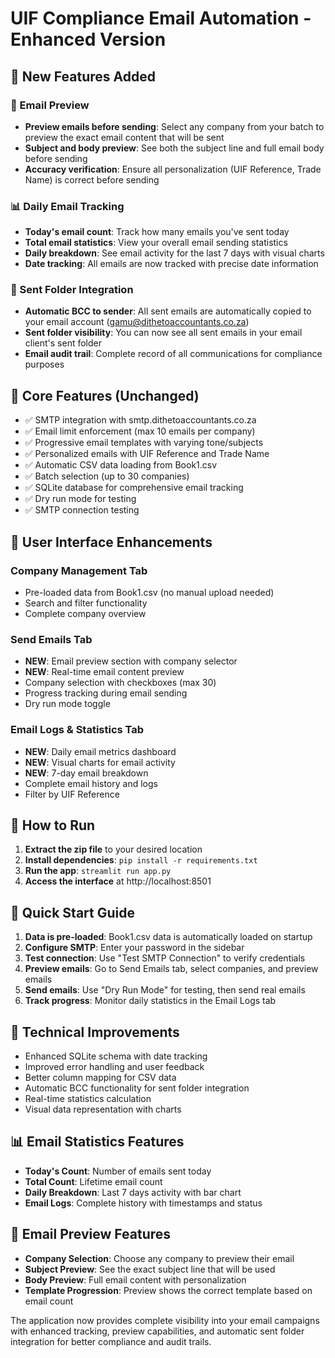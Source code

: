 # UIF Compliance Email Automation - Enhanced Version

## 🚀 New Features Added

### 📧 Email Preview
- **Preview emails before sending**: Select any company from your batch to preview the exact email content that will be sent
- **Subject and body preview**: See both the subject line and full email body before sending
- **Accuracy verification**: Ensure all personalization (UIF Reference, Trade Name) is correct before sending

### 📊 Daily Email Tracking
- **Today's email count**: Track how many emails you've sent today
- **Total email statistics**: View your overall email sending statistics
- **Daily breakdown**: See email activity for the last 7 days with visual charts
- **Date tracking**: All emails are now tracked with precise date information

### 📨 Sent Folder Integration
- **Automatic BCC to sender**: All sent emails are automatically copied to your email account (gamu@dithetoaccountants.co.za)
- **Sent folder visibility**: You can now see all sent emails in your email client's sent folder
- **Email audit trail**: Complete record of all communications for compliance purposes

## 🎯 Core Features (Unchanged)

- ✅ SMTP integration with smtp.dithetoaccountants.co.za
- ✅ Email limit enforcement (max 10 emails per company)
- ✅ Progressive email templates with varying tone/subjects
- ✅ Personalized emails with UIF Reference and Trade Name
- ✅ Automatic CSV data loading from Book1.csv
- ✅ Batch selection (up to 30 companies)
- ✅ SQLite database for comprehensive email tracking
- ✅ Dry run mode for testing
- ✅ SMTP connection testing

## 📱 User Interface Enhancements

### Company Management Tab
- Pre-loaded data from Book1.csv (no manual upload needed)
- Search and filter functionality
- Complete company overview

### Send Emails Tab
- **NEW**: Email preview section with company selector
- **NEW**: Real-time email content preview
- Company selection with checkboxes (max 30)
- Progress tracking during email sending
- Dry run mode toggle

### Email Logs & Statistics Tab
- **NEW**: Daily email metrics dashboard
- **NEW**: Visual charts for email activity
- **NEW**: 7-day email breakdown
- Complete email history and logs
- Filter by UIF Reference

## 🚀 How to Run

1. **Extract the zip file** to your desired location
2. **Install dependencies**: `pip install -r requirements.txt`
3. **Run the app**: `streamlit run app.py`
4. **Access the interface** at http://localhost:8501

## 📝 Quick Start Guide

1. **Data is pre-loaded**: Book1.csv data is automatically loaded on startup
2. **Configure SMTP**: Enter your password in the sidebar
3. **Test connection**: Use "Test SMTP Connection" to verify credentials
4. **Preview emails**: Go to Send Emails tab, select companies, and preview emails
5. **Send emails**: Use "Dry Run Mode" for testing, then send real emails
6. **Track progress**: Monitor daily statistics in the Email Logs tab

## 🔧 Technical Improvements

- Enhanced SQLite schema with date tracking
- Improved error handling and user feedback
- Better column mapping for CSV data
- Automatic BCC functionality for sent folder integration
- Real-time statistics calculation
- Visual data representation with charts

## 📊 Email Statistics Features

- **Today's Count**: Number of emails sent today
- **Total Count**: Lifetime email count
- **Daily Breakdown**: Last 7 days activity with bar chart
- **Email Logs**: Complete history with timestamps and status

## 🎯 Email Preview Features

- **Company Selection**: Choose any company to preview their email
- **Subject Preview**: See the exact subject line that will be used
- **Body Preview**: Full email content with personalization
- **Template Progression**: Preview shows the correct template based on email count

The application now provides complete visibility into your email campaigns with enhanced tracking, preview capabilities, and automatic sent folder integration for better compliance and audit trails.


